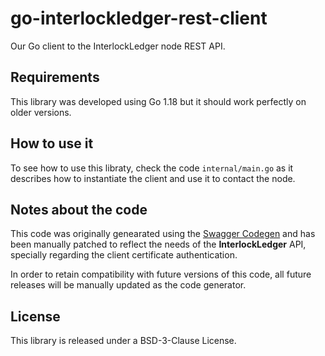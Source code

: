 # go-interlockledger-rest-client

Our Go client to the InterlockLedger node REST API.

## Requirements

This library was developed using Go 1.18 but it should work perfectly on older versions.

## How to use it

To see how to use this libraty, check the code `internal/main.go` as it
describes how to instantiate the client and use it to contact the node.

## Notes about the code

This code was originally genearated using the 
[Swagger Codegen](https://github.com/swagger-api/swagger-codegen.git) and has
been manually patched to reflect the needs of the **InterlockLedger** API, 
specially regarding the client certificate authentication.

In order to retain compatibility with future versions of this code, all future
releases will be manually updated as the code generator.

## License

This library is released under a BSD-3-Clause License.



